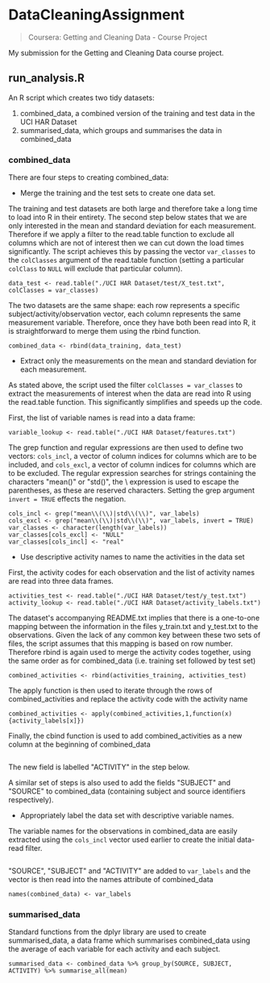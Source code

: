 # DataCleaningAssignment
> Coursera: Getting and Cleaning Data - Course Project

My submission for the Getting and Cleaning Data course project.

## run_analysis.R

An R script which creates two tidy datasets:
1) combined_data, a combined version of the training and test data in the UCI HAR Dataset
2) summarised_data, which groups and summarises the data in combined_data

### combined_data

There are four steps to creating combined_data:

* Merge the training and the test sets to create one data set.

The training and test datasets are both large and therefore take a long time to load into R in their entirety. The second step below states that we are only interested in the mean and standard deviation for each measurement. Therefore if we apply a filter to the read.table function to exclude all columns which are not of interest then we can cut down the load times significantly. The script achieves this by passing the vector `var_classes` to the `colClasses` argument of the read.table function (setting a particular `colClass` to `NULL` will exclude that particular column).

```data_training <- read.table("./UCI HAR Dataset/train/X_train.txt", colClasses = var_classes)
data_test <- read.table("./UCI HAR Dataset/test/X_test.txt", colClasses = var_classes)
```
The two datasets are the same shape: each row represents a specific subject/activity/observation vector, each column represents the same measurement variable. Therefore, once they have both been read into R, it is straightforward to merge them using the rbind function.

```combined_data <- rbind(data_training, data_test)```

* Extract only the measurements on the mean and standard deviation for each measurement.

As stated above, the script used the filter `colClasses = var_classes` to extract the measurements of interest when the data are read into R using the read.table function. This significantly simplifies and speeds up the code. 

First, the list of variable names is read into a data frame:

```variable_lookup <- read.table("./UCI HAR Dataset/features.txt")```

The grep function and regular expressions are then used to define two vectors: `cols_incl`, a vector of column indices for columns which are to be included, and `cols_excl`, a vector of column indices for columns which are to be excluded. The regular expression searches for strings containing the characters "mean()" or "std()", the \\ expression is used to escape the parentheses, as these are reserved characters. Setting the grep argument `invert = TRUE` effects the negation.

```var_labels <- variable_lookup$V2
cols_incl <- grep("mean\\(\\)|std\\(\\)", var_labels)
cols_excl <- grep("mean\\(\\)|std\\(\\)", var_labels, invert = TRUE)
var_classes <- character(length(var_labels))
var_classes[cols_excl] <- "NULL"
var_classes[cols_incl] <- "real"
```

* Use descriptive activity names to name the activities in the data set

First, the activity codes for each observation and the list of activity names are read into three data frames. 

```activities_training <- read.table("./UCI HAR Dataset/train/y_train.txt")
activities_test <- read.table("./UCI HAR Dataset/test/y_test.txt")
activity_lookup <- read.table("./UCI HAR Dataset/activity_labels.txt")
```
The dataset's accompanying README.txt implies that there is a one-to-one mapping between the information in the files y_train.txt and y_test.txt to the observations. Given the lack of any common key between these two sets of files, the script assumes that this mapping is based on row number. Therefore rbind is again used to merge the activity codes together, using the same order as for combined_data (i.e. training set followed by test set) 

```combined_activities <- rbind(activities_training, activities_test)```

The apply function is then used to iterate through the rows of combined_activities and replace the activity code with the activity name

```activity_labels <- activity_lookup$V2
combined_activities <- apply(combined_activities,1,function(x){activity_labels[x]})
```

Finally, the cbind function is used to add combined_activities as a new column at the beginning of combined_data

```combined_data <- cbind(combined_activities, combined_data)
```
The new field is labelled "ACTIVITY" in the step below.

A similar set of steps is also used to add the fields "SUBJECT" and "SOURCE" to combined_data (containing subject and source identifiers respectively).

* Appropriately label the data set with descriptive variable names.

The variable names for the observations in combined_data are easily extracted using the `cols_incl` vector used earlier to create the initial data-read filter.

```var_labels <- as.character(var_labels[cols_incl])
```

"SOURCE", "SUBJECT" and "ACTIVITY" are added to `var_labels` and the vector is then read into the names attribute of combined_data 

```var_labels <- c("SOURCE", "SUBJECT", "ACTIVITY", var_labels)
names(combined_data) <- var_labels
```

### summarised_data

Standard functions from the dplyr library are used to create summarised_data, a data frame which summarises combined_data using the average of each variable for each activity and each subject.

```library(dplyr)
summarised_data <- combined_data %>% group_by(SOURCE, SUBJECT, ACTIVITY) %>% summarise_all(mean)
```
